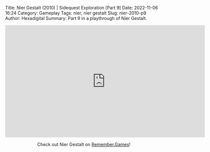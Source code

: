 Title: Nier Gestalt (2010) | Sidequest Exploration [Part 9]
Date: 2022-11-06 16:24
Category: Gameplay
Tags: nier, nier gestalt
Slug: nier-2010-p9
Author: Hexadigital
Summary: Part 9 in a playthrough of Nier Gestalt.

<center><iframe src="https://www.youtube.com/embed/O0BqWmKBQtY?feature=oembed" allow="accelerometer; autoplay; encrypted-media; gyroscope; picture-in-picture" width="640" height="360" frameborder="0"></iframe>

Check out Nier Gestalt on [Remember.Games](https://remember.games/game/2307/nier/)!</center>